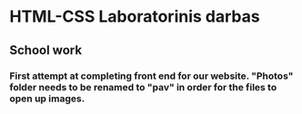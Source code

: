 # HTML-CSS Laboratorinis darbas
## School work
### First attempt at completing front end for our website. "Photos" folder needs to be renamed to "pav" in order for the files to open up images.
